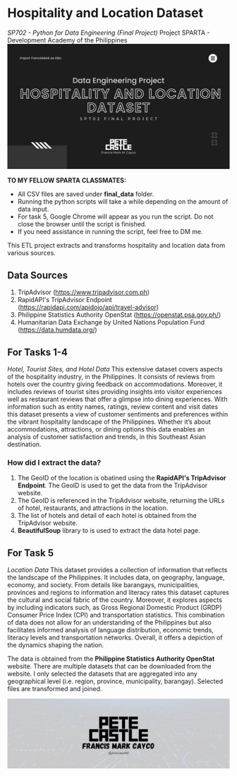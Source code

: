 # Hospitality and Location Dataset
*SP702 - Python for Data Engineering (Final Project)*
Project SPARTA - Development Academy of the Philippines
![](resources/images/2023-08-26-18-56-06.png)

**TO MY FELLOW SPARTA CLASSMATES:**
- All CSV files are saved under **final_data** folder.
- Running the python scripts will take a while depending on the amount of data input.  
- For task 5, Google Chrome will appear as you run the script.  Do not close the browser until the script is finished.
- If you need assistance in running the script, feel free to DM me.

This ETL project extracts and transforms hospitality and location data from various sources. 

## Data Sources
1. TripAdvisor (https://www.tripadvisor.com.ph)
2. RapidAPI's TripAdvisor Endpoint (https://rapidapi.com/apidojo/api/travel-advisor)
3. Philippine Statistics Authority OpenStat (https://openstat.psa.gov.ph/)
4. Humanitarian Data Exchange by United Nations Population Fund (https://data.humdata.org/)

## For Tasks 1-4
*Hotel, Tourist Sites, and Hotel Data*
This extensive dataset covers aspects of the hospitality industry, in the Philippines. It consists of reviews from hotels over the country giving feedback on accommodations. Moreover, it includes reviews of tourist sites providing insights into visitor experiences well as restaurant reviews that offer a glimpse into dining experiences. With information such as entity names, ratings, review content and visit dates this dataset presents a view of customer sentiments and preferences within the vibrant hospitality landscape of the Philippines. Whether it’s about accommodations, attractions, or dining options this data enables an analysis of customer satisfaction and trends, in this Southeast Asian destination.

### How did I extract the data?
1. The GeoID of the location is obatined using the **RapidAPI's TripAdvisor Endpoint**. The GeoID is used to get the data from the TripAdvisor website.
2. The GeoID is referenced in the TripAdvisor website, returning the URLs of hotel, restaurants, and attractions in the location.
3. The list of hotels and detail of each hotel is obtained from the TripAdvisor website.
4. **BeautifulSoup** library to is used to extract the data hotel page.

## For Task 5
*Location Data*
This dataset provides a collection of information that reflects the landscape of the Philippines. It includes data, on geography, language, economy, and society. From details like barangays, municipalities, provinces and regions to information and literacy rates this dataset captures the cultural and social fabric of the country. Moreover, it explores aspects by including indicators such, as Gross Regional Domestic Product (GRDP) Consumer Price Index (CPI) and transportation statistics. This combination of data does not allow for an understanding of the Philippines but also facilitates informed analysis of language distribution, economic trends, literacy levels and transportation networks. Overall, it offers a depiction of the dynamics shaping the nation.

The data is obtained from the **Philippine Statistics Authority OpenStat** website.  There are multiple datasets that can be downloaded from the website.  I only selected the datasets that are aggregated into any geographical level (i.e. region, province, municipality, barangay).  Selected files are transformed and joined.

![](resources/images/2023-08-26-19-05-32.png)